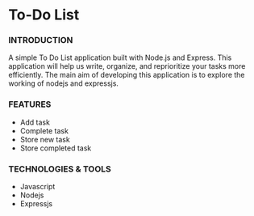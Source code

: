 # To-Do List

### INTRODUCTION
A simple To Do List application built with Node.js and Express. This application will help us write, organize, and reprioritize your tasks more efficiently. The main aim of developing this application is to explore the working of nodejs and expressjs.

### FEATURES 
- Add task
- Complete task
- Store new task
- Store completed task
<!-- remember to describe what the above features do -->

### TECHNOLOGIES & TOOLS
- Javascript
- Nodejs
- Expressjs
